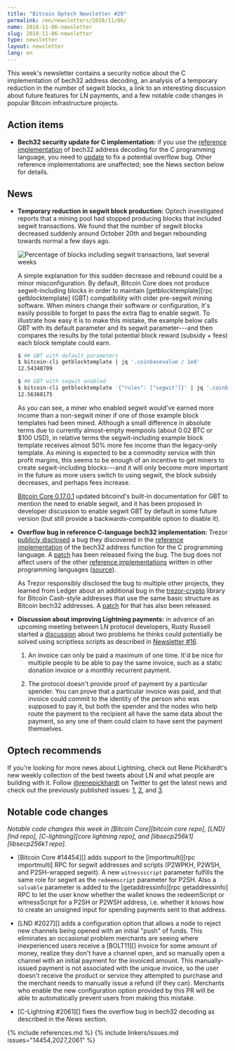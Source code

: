 ```yaml
---
title: "Bitcoin Optech Newsletter #20"
permalink: /en/newsletters/2018/11/06/
name: 2018-11-06-newsletter
slug: 2018-11-06-newsletter
type: newsletter
layout: newsletter
lang: en
---
```

This week's newsletter contains a security notice about the C
implementation of bech32 address decoding, an analysis of a temporary
reduction in the number of segwit blocks, a link to an interesting
discussion about future features for LN payments, and a few notable code
changes in popular Bitcoin infrastructure projects.

## Action items

- **Bech32 security update for C implementation:** if you use the
  [reference implementation][bech32 c] of bech32 address decoding for
  the C programming language, you need to [update][bech32 patch] to fix
  a potential overflow bug.  Other reference implementations are
  unaffected; see the News section below for details.

## News

- **Temporary reduction in segwit block production:** Optech
  investigated reports that a mining pool had stopped producing blocks
  that included segwit transactions.  We found that the number of segwit
  blocks decreased suddenly around October 20th and began rebounding
  towards normal a few days ago.

  ![Percentage of blocks including segwit transactions, last several weeks](/img/posts/segwit-blocks-2018-11.png)

  A simple explanation for this sudden decrease and rebound could be a
  minor misconfiguration.  By default, Bitcoin Core does not produce
  segwit-including blocks in order to maintain [getblocktemplate][rpc
  getblocktemplate] (GBT) compatibility with older pre-segwit mining
  software.  When miners change their software or configuration, it's
  easily possible to forget to pass the extra flag to enable segwit.
  To illustrate how easy it is to make this mistake, the example below
  calls GBT with its default parameter and its segwit parameter---and
  then compares the results by the total potential block reward
  (subsidy + fees) each block template could earn.

  ```bash
  $ ## GBT with default parameters
  $ bitcoin-cli getblocktemplate | jq '.coinbasevalue / 1e8'
  12.54348709

  $ ## GBT with segwit enabled
  $ bitcoin-cli getblocktemplate '{"rules": ["segwit"]}' | jq '.coinbasevalue / 1e8'
  12.56368175
  ```

  As you can see, a miner who enabled segwit would've earned more
  income than a non-segwit miner if one of those example block
  templates had been mined.  Although a small difference in absolute
  terms  due to currently almost-empty mempools (about 0.02 BTC or
  $100 USD), in relative terms the segwit-including example block
  template receives almost 50% more fee income than the legacy-only
  template.  As mining is expected to be a commodity service with thin
  profit margins, this seems to be enough of an incentive to get miners to
  create segwit-including blocks---and it will only become more
  important in the future as more users switch to using segwit, the
  block subsidy decreases, and perhaps fees increase.

  [Bitcoin Core 0.17.0.1][] updated bitcoind's built-in documentation
  for GBT to mention the need to enable segwit, and it has been proposed
  in developer discussion to enable segwit GBT by default in some
  future version (but still provide a backwards-compatible option to
  disable it).

- **Overflow bug in reference C-language bech32 implementation:** Trezor
  [publicly disclosed][bech32 overflow blog] a bug they discovered in
  the [reference implementation][bech32 c] of the bech32 address
  function for the C programming language.  A [patch][bech32 patch] has
  been released fixing the bug.  The bug does not affect users of the
  other [reference implementations][bech32 refs] written in other
  programming languages ([source][achow bech32]).

  As Trezor responsibly disclosed the bug to multiple other projects,
  they learned from Ledger about an additional bug in the
  [trezor-crypto][] library for Bitcoin Cash-style addresses that use
  the same basic structure as Bitcoin bech32 addresses.  A
  [patch][cashaddr patch] for that has also been released.

- **Discussion about improving Lightning payments:** in advance of an
  upcoming meeting between LN protocol developers, Rusty Russell started
  a [discussion][ln bolt11 ss] about two problems he thinks could
  potentially be solved using scriptless scripts as described in
  [Newsletter #16][].

  1. An invoice can only be paid a maximum of one time.  It'd be nice
     for multiple people to be able to pay the same invoice, such as a
     static donation invoice or a monthly recurrent payment.

  2. The protocol doesn't provide proof of payment by a particular spender.  You can prove that
     a particular invoice was paid, and that invoice could commit to
     the identity of the person who was supposed to pay it, but both
     the spender and the nodes who help route the payment to the
     recipient all have the same data about the payment, so any one of
     them could claim to have sent the payment themselves.

## Optech recommends

If you're looking for more news about Lightning, check out Rene
Pickhardt's new weekly collection of the best tweets about LN and what
people are building with it.  Follow [@renepickhardt][] on Twitter to
get the latest news and check out the previously published issues:
[1][lwil41], [2][lwil42], and [3][lwil43].

## Notable code changes

*Notable code changes this week in [Bitcoin Core][bitcoin core repo],
[LND][lnd repo], [C-lightning][core lightning repo], and [libsecp256k1][libsecp256k1
repo].*

- [Bitcoin Core #14454][] adds support to the [importmulti][rpc
  importmulti] RPC for segwit addresses and scripts (P2WPKH, P2WSH, and
  P2SH-wrapped segwit).  A new `witnessscript` parameter fulfills the
  same role for segwit as the `redeemscript` parameter for P2SH.  Also a
  `solvable` parameter is added to the [getaddressinfo][rpc
  getaddressinfo] RPC to let the user know whether the wallet knows the
  redeemScript or witnessScript for a P2SH or P2WSH address, i.e.
  whether it knows how to create an unsigned input for spending payments
  sent to that address.

- [LND #2027][] adds a configuration option that allows a node to reject
  new channels being opened with an initial "push" of funds.  This
  eliminates an occasional problem merchants are seeing where
  inexperienced users receive a [BOLT11][] invoice for some amount of
  money, realize they don't have a channel open, and so manually open a
  channel with an initial payment for the invoiced amount.  This
  manually-issued payment is not associated with the unique invoice, so
  the user doesn't receive the product or service they attempted to
  purchase and the merchant needs to manually issue a refund (if they
  can).  Merchants who enable the new configuration option provided by
  this PR will be able to automatically prevent users from making this
  mistake.

- [C-Lightning #2061][] fixes the overflow bug in bech32 decoding as
  described in the *News* section.

{% include references.md %}
{% include linkers/issues.md issues="14454,2027,2061" %}

[achow bech32]: https://twitter.com/achow101/status/1058370040368644097
[@renepickhardt]: https://twitter.com/renepickhardt
[lwil41]: https://twitter.com/i/moments/1051149970026442753
[lwil42]: https://twitter.com/i/moments/1051399582662443009
[lwil43]: https://twitter.com/i/moments/1055475460816228354

[bech32 c]: https://github.com/sipa/bech32/tree/master/ref/c
[bech32 patch]: https://github.com/sipa/bech32/commit/2b0aac650ce560fb2b2a2bebeacaa5c87d7e5938
[Bitcoin Core 0.17.0.1]: https://bitcoincore.org/en/releases/0.17.0.1/
[bech32 overflow blog]: https://blog.trezor.io/details-about-the-security-updates-in-trezor-one-firmware-1-7-1-5c34278425d8
[bech32 refs]: //github.com/sipa/bech32/tree/master/ref/
[trezor-crypto]: https://github.com/trezor/trezor-crypto/
[cashaddr patch]: https://github.com/trezor/trezor-crypto/commit/2bbbc3e15573294c6dd0273d2a8542ba42507eb0
[ln bolt11 ss]: https://lists.linuxfoundation.org/pipermail/lightning-dev/2018-November/001489.html
[newsletter #16]: /en/newsletters/2018/10/09/#multiparty-ecdsa-for-scriptless-lightning-network-payment-channels
[output script descriptor]: https://github.com/bitcoin/bitcoin/blob/master/doc/descriptors.md

